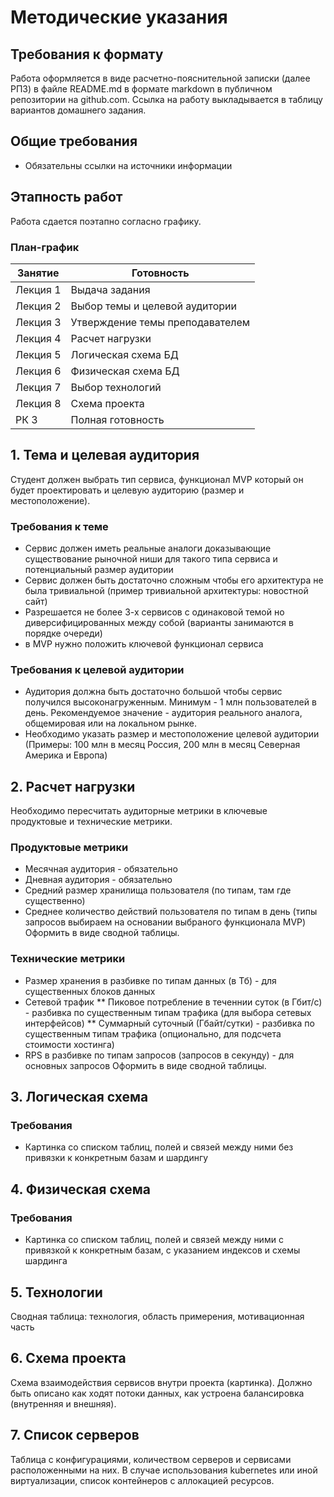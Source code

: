 # Методические указания
## Требования к формату
Работа оформляется в виде расчетно-пояснительной записки (далее РПЗ) в файле README.md в формате markdown в публичном репозитории на github.com. Ссылка на работу выкладывается в таблицу вариантов домашнего задания.
## Общие требования
* Обязательны ссылки на источники информации
## Этапность работ
Работа сдается поэтапно согласно графику.
### План-график
Занятие  | Готовность
---------| --------------------------------
Лекция 1 | Выдача задания
Лекция 2 | Выбор темы и целевой аудитории
Лекция 3 | Утверждение темы преподавателем
Лекция 4 | Расчет нагрузки
Лекция 5 | Логическая схема БД
Лекция 6 | Физическая схема БД
Лекция 7 | Выбор технологий
Лекция 8 | Схема проекта
РК 3     | Полная готовность
## 1. Тема и целевая аудитория
Студент должен выбрать тип сервиса, функционал MVP который он будет проектировать и целевую аудиторию (размер и местоположение).
### Требования к теме
* Сервис должен иметь реальные аналоги доказывающие существование рыночной ниши для такого типа сервиса и потенциальный размер аудитории
* Сервис должен быть достаточно сложным чтобы его архитектура не была тривиальной (пример тривиальной архитектуры: новостной сайт)
* Разрешается не более 3-х сервисов с одинаковой темой но диверсифицированных между собой (варианты занимаются в порядке очереди)
* в MVP нужно положить ключевой функционал сервиса
### Требования к целевой аудитории
* Аудитория должна быть достаточно большой чтобы сервис получился высоконагруженным. Минимум - 1 млн пользователей в день. Рекомендуемое значение - аудитория реального аналога, общемировая или на локальном рынке.
* Необходимо указать размер и местоположение целевой аудитории (Примеры: 100 млн в месяц Россия, 200 млн в месяц Северная Америка и Европа)
## 2. Расчет нагрузки
Необходимо пересчитать аудиторные метрики в ключевые продуктовые и технические метрики.
### Продуктовые метрики
* Месячная аудитория - обязательно
* Дневная аудитория - обязательно
* Средний размер хранилища пользователя (по типам, там где существенно)
* Среднее количество действий пользователя по типам в день (типы запросов выбираем на основании выбраного функционала MVP)
Оформить в виде сводной таблицы.
### Технические метрики
* Размер хранения в разбивке по типам данных (в Тб) - для существенных блоков данных
* Сетевой трафик
** Пиковое потребление в теченнии суток (в Гбит/с) - разбивка по существенным типам трафика (для выбора сетевых интерфейсов)
** Суммарный суточный (Гбайт/сутки) - разбивка по существенным типам трафика (опционально, для подсчета стоимости хостинга)
* RPS в разбивке по типам запросов (запросов в секунду) - для основных запросов
Оформить в виде сводной таблицы.
## 3. Логическая схема
### Требования
* Картинка со списком таблиц, полей и связей между ними без привязки к конкретным базам и шардингу
## 4. Физическая схема
### Требования
* Картинка со списком таблиц, полей и связей между ними с привязкой к конкретным базам, с указанием индексов и схемы шардинга
## 5. Технологии
Сводная таблица: технология, область примерения, мотивационная часть
## 6. Схема проекта
Схема взаимодействия сервисов внутри проекта (картинка). Должно быть описано как ходят потоки данных, как устроена балансировка (внутренняя и внешняя).
## 7. Список серверов
Таблица с конфигурациями, количеством серверов и сервисами расположенными на них. В случае использования kubernetes или иной виртуализации, список контейнеров с аллокацией ресурсов.
